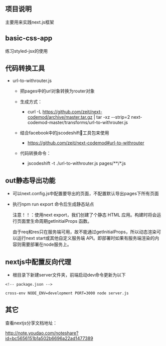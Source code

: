 ## 项目说明
主要用来实践next.js框架

## basic-css-app
练习styled-jsx的使用

## 代码转换工具
- url-to-withrouter.js
  - 把pages中的url对象转换为router对象
  - 生成方式：
    - curl -L https://github.com/zeit/next-codemod/archive/master.tar.gz | tar -xz --strip=2 next-codemod-master/transforms/url-to-withrouter.js
  
  - 结合facebook中的jscodeshift工具包来使用
    - https://github.com/zeit/next-codemod#url-to-withrouter
  - 代码转换命令：
    - jscodeshift -t ./url-to-withrouter.js pages/**/*.js

## out静态导出功能

- 可以next.config.js中配置要导出的页面，不配置默认导出pages下所有页面

- 执行npm run export 命令后生成静态站点

  注意！！：使用next export，我们创建了个静态 HTML 应用。构建时将会运行页面里生命周期getInitialProps 函数。

  由于req和res只在服务端可用，故不能通过getInitialProps，所以动态渲染可以运行next start或其他自定义服务端 API。即部署时如果有服务端渲染的内容则需要部署在node服务上。


## nextjs中配置反向代理

- 根目录下新建server文件夹，前端启动dev命令更新为以下

```
<!-- package.json -->

cross-env NODE_ENV=development PORT=3000 node server.js
```


## 其它

查看nextjs分享文档地址：

http://note.youdao.com/noteshare?id=bc5656151b1a502b6696a22ad1477389




